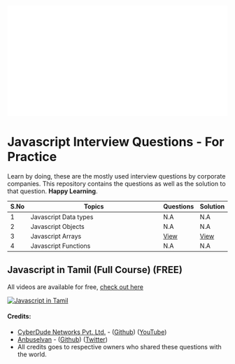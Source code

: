 <div align="center">
   <img src="./assets/img/header.svg" alt="Learn more from cyberdude networks."/>
</div>

# Javascript Interview Questions - For Practice

Learn by doing, these are the mostly used interview questions by corporate companies. This repository contains the questions as well as the solution to that question. **Happy Learning**.

<div style="width:100%">

| S.No | Topics                | Questions                                | Solution                                 |
| ---- | --------------------- | ---------------------------------------- | ---------------------------------------- |
| 1    | Javascript Data types | N.A                                      | N.A                                      |
| 2    | Javascript Objects    | N.A                                      | N.A                                      |
| 3    | Javascript Arrays     | [View](./javascript-arrays/questions.md) | [View](./javascript-arrays/solutions.md) |
| 4    | Javascript Functions  | N.A                                      | N.A                                      |

</div>

<style>
th:nth-of-type(2) {
    width: 100%;
}
</style>

## Javascript in Tamil (Full Course) (FREE)

All videos are available for free, [check out here](https://www.youtube.com/c/cyberdudenetworks)

[![Javascript in Tamil](https://img.youtube.com/vi/OuUqS8Po5ps/0.jpg)](https://www.youtube.com/watch?v=OuUqS8Po5ps&list=PL73Obo20O_7ihsIM5K-hHYPrcqkkdQcLa)

#### Credits:

- [CyberDude Networks Pvt. Ltd.](https://cyberdudenetworks.com) - ([Github](https://github.com/orgs/CyberdudeNetworks/)) ([YouTube](https://youtube.com/c/cyberdudenetworks))
- [Anbuselvan](https://facebook.com/anburocky3) - ([Github](https://github.com/orgs/CyberdudeNetworks/)) ([Twitter](https://twitter.com/anbuselvanrocky))
- All credits goes to respective owners who shared these questions with the world.
